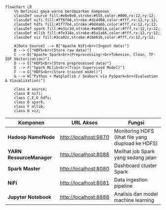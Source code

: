 ```mermaid
flowchart LR
    %% Definisi gaya warna berdasarkan komponen
    classDef source fill:#e0e0e0,stroke:#555,color:#000,rx:12,ry:12;
    classDef nifi fill:#ff6f00,stroke:#d14d00,color:#fff,rx:12,ry:12;
    classDef hdfs fill:#1f77b4,stroke:#0d4a6b,color:#fff,rx:12,ry:12;
    classDef spark fill:#e31c3d,stroke:#a0001a,color:#fff,rx:12,ry:12;
    classDef mllib fill:#7e318e,stroke:#5a1a66,color:#fff,rx:12,ry:12;
    classDef viz fill:#2ca02c,stroke:#1b661b,color:#fff,rx:12,ry:12;

    A[Data Source] --> B["Apache NiFi<br>(Ingest data)"]
    B --> C["HDFS<br>(Store raw data)"]
    C --> D["Apache Spark<br>(Preprocessing:<br>Tokenize, Clean, TF-IDF Vectorization)"]
    D --> E["HDFS<br>(Store preprocessed data)"]
    E --> F["Spark MLlib<br>(Train Supervised Model)"]
    F --> G["HDFS<br>(Store trained model)"]
    G --> H["Python + Matplotlib / Seaborn via PySpark<br>(Evaluation & Visualization)"]

    class A source;
    class B nifi;
    class C,E,G hdfs;
    class D spark;
    class F mllib;
    class H viz;
```

| Komponen                 | URL Akses                                      | Fungsi                                             |
| ------------------------ | ---------------------------------------------- | -------------------------------------------------- |
| **Hadoop NameNode**      | [http://localhost:9870](http://localhost:9870) | Monitoring HDFS (lihat file yang diupload ke HDFS) |
| **YARN ResourceManager** | [http://localhost:8088](http://localhost:8088) | Melihat job Spark yang sedang jalan                |
| **Spark Master**         | [http://localhost:8080](http://localhost:8080) | Dashboard cluster Spark                            |
| **NiFi**                 | [http://localhost:8081](http://localhost:8081) | Data ingestion pipeline                            |
| **Jupyter Notebook**     | [http://localhost:8888](http://localhost:8888) | Analisis dan model machine learning                |

